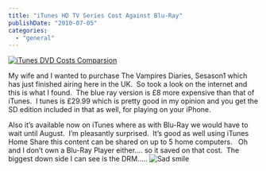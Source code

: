 ```yaml
---
title: "iTunes HD TV Series Cost Against Blu-Ray"
publishDate: "2010-07-05"
categories: 
  - "general"
---
```


[![iTunes DVD Costs Comparsion](https://ramberlinggeek.co.uk/wp-content/uploads/2010/07/iTunesDVDCostsComparsion_thumb.jpg "iTunes DVD Costs Comparsion")](https://ramberlinggeek.co.uk/wp-content/uploads/2010/07/iTunesDVDCostsComparsion.jpg)

  

My wife and I wanted to purchase The Vampires Diaries, Sesason1 which has just finished airing here in the UK.  So took a look on the internet and this is what I found.  The blue ray version is £8 more expensive than that of iTunes.  I tunes is £29.99 which is pretty good in my opinion and you get the SD edition included in that as well, for playing on your iPhone.

Also it’s available now on iTunes where as with Blu-Ray we would have to wait until August.  I’m pleasantly surprised.  It’s good as well using iTunes Home Share this content can be shared on up to 5 home computers.   Oh and I don’t own a Blu-Ray Player either…. so it saved on that cost.  The biggest down side I can see is the DRM….. ![Sad smile](https://ramberlinggeek.co.uk/wp-content/uploads/2010/07/wlEmoticonsadsmile.png)
